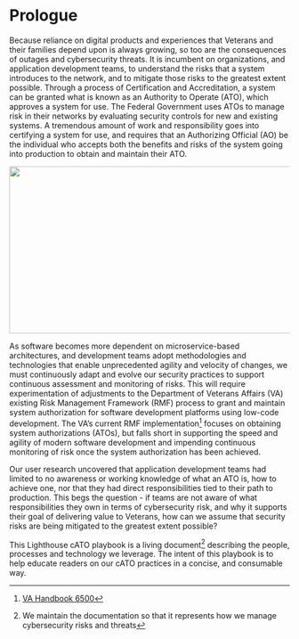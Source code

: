 # Prologue

Because reliance on digital products and experiences that Veterans and their families depend upon is always growing, so too are the consequences of outages and cybersecurity threats. It is incumbent on organizations, and application development teams, to understand the risks that a system introduces to the network, and to mitigate those risks to the greatest extent possible. Through a process of Certification and Accreditation, a system can be granted what is known as an Authority to Operate (ATO), which approves a system for use. The Federal Government uses ATOs to manage risk in their networks by evaluating security controls for new and existing systems. A tremendous amount of work and responsibility goes into certifying a system for use, and requires that an Authorizing Official (AO) be the individual who accepts both the benefits and risks of the system going into production to obtain and maintain their ATO. 

<p align="center">
  <img width="560" height="300" src="https://github.com/department-of-veterans-affairs/lighthouse-cato-playbook/blob/main/docs/images/weightScale.png">
</p>
  
As software becomes more dependent on microservice-based architectures, and development teams adopt methodologies and technologies that enable unprecedented agility and velocity of changes, we must continuously adapt and evolve our security practices to support continuous assessment and monitoring of risks. This will require experimentation of adjustments to the Department of Veterans Affairs (VA) existing Risk Management Framework (RMF) process to grant and maintain system authorization for software development platforms using low-code development. The VA’s current RMF implementation[^1] focuses on obtaining system authorizations (ATOs), but falls short in supporting the speed and agility of modern software development and impending continuous monitoring of risk once the system authorization has been achieved. 

Our user research uncovered that application development teams had limited to no awareness or working knowledge of what an ATO is, how to achieve one, nor that they had direct responsibilities tied to their path to production. This begs the question - if teams are not aware of what responsibilities they own in terms of cybersecurity risk, and why it supports their goal of delivering value to Veterans, how can we assume that security risks are being mitigated to the greatest extent possible?

This Lighthouse cATO playbook is a living document[^2] describing the people, processes and technology we leverage. The intent of this playbook is to help educate readers on our cATO practices in a concise, and consumable way. 

[^1]: [VA Handbook 6500](https://dvagov.sharepoint.com/sites/OITOIS/KnowledgeService/KSPublications/VA_Handbook_6500.pdf#search=6500)
[^2]: We maintain the documentation so that it represents how we manage cybersecurity risks and threats
